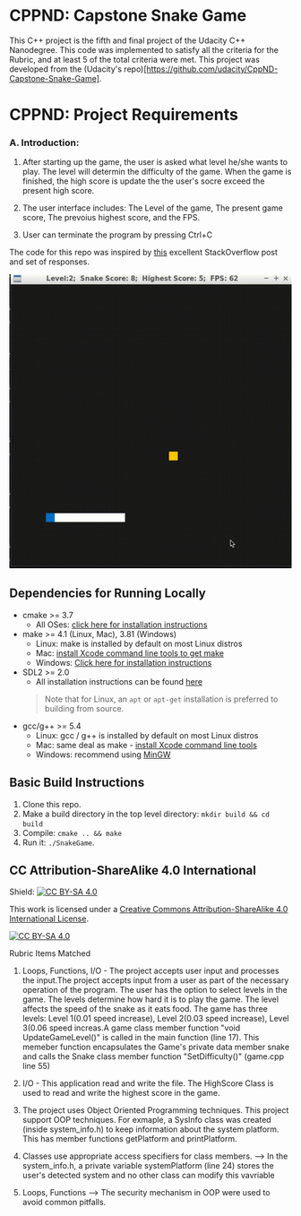 # CPPND: Capstone Snake Game


This C++ project is the fifth and final project of the Udacity C++ Nanodegree. This code was implemented to satisfy all the criteria for the Rubric, and at least 5 of the total criteria were met.
This project was developed from the (Udacity's repo)[https://github.com/udacity/CppND-Capstone-Snake-Game].


# CPPND: Project Requirements

### A. Introduction:

1. After starting up the game, the user is asked what level he/she wants to play. The level will determin the difficulty of the game. When the game is finished, the high score is update the the user's socre exceed the present high score.

2. The user interface includes: The Level of the game, The present game score, The prevoius highest score, and the FPS.

3. User can terminate the program by pressing Ctrl+C





The code for this repo was inspired by [this](https://codereview.stackexchange.com/questions/212296/snake-game-in-c-with-sdl) excellent StackOverflow post and set of responses.

<img src="snake_game.gif"/>


## Dependencies for Running Locally
* cmake >= 3.7
  * All OSes: [click here for installation instructions](https://cmake.org/install/)
* make >= 4.1 (Linux, Mac), 3.81 (Windows)
  * Linux: make is installed by default on most Linux distros
  * Mac: [install Xcode command line tools to get make](https://developer.apple.com/xcode/features/)
  * Windows: [Click here for installation instructions](http://gnuwin32.sourceforge.net/packages/make.htm)
* SDL2 >= 2.0
  * All installation instructions can be found [here](https://wiki.libsdl.org/Installation)
  >Note that for Linux, an `apt` or `apt-get` installation is preferred to building from source. 
* gcc/g++ >= 5.4
  * Linux: gcc / g++ is installed by default on most Linux distros
  * Mac: same deal as make - [install Xcode command line tools](https://developer.apple.com/xcode/features/)
  * Windows: recommend using [MinGW](http://www.mingw.org/)

## Basic Build Instructions

1. Clone this repo.
2. Make a build directory in the top level directory: `mkdir build && cd build`
3. Compile: `cmake .. && make`
4. Run it: `./SnakeGame`.


## CC Attribution-ShareAlike 4.0 International


Shield: [![CC BY-SA 4.0][cc-by-sa-shield]][cc-by-sa]

This work is licensed under a
[Creative Commons Attribution-ShareAlike 4.0 International License][cc-by-sa].

[![CC BY-SA 4.0][cc-by-sa-image]][cc-by-sa]

[cc-by-sa]: http://creativecommons.org/licenses/by-sa/4.0/
[cc-by-sa-image]: https://licensebuttons.net/l/by-sa/4.0/88x31.png
[cc-by-sa-shield]: https://img.shields.io/badge/License-CC%20BY--SA%204.0-lightgrey.svg


Rubric Items Matched

1. Loops, Functions, I/O - The project accepts user input and processes the input.The project accepts input from a user as part of the necessary operation of the program.  The user has the option to select levels in the game. The levels determine how hard it is to play the game. The level affects the speed of the snake as it eats food. The game has three levels: Level 1(0.01 speed increase), Level 2(0.03 speed increase), Level 3(0.06 speed increas.A game class member function "void UpdateGameLevel()" is called in the main function (line 17). This memeber function encapsulates the Game's private data member snake and calls the Snake class member function "SetDifficulty()" (game.cpp line 55)


2. I/O - This application read and write the file. The HighScore Class is used to read and write the highest score in the game.

3. The project uses Object Oriented Programming techniques. This project support OOP techniques. For exmaple, a SysInfo class was created (inside system_info.h) to keep information about the system platform. This has member functions getPlatform and printPlatform.

4. Classes use appropriate access specifiers for class members. -->  In the system_info.h, a private variable systemPlatform (line 24) stores the user's detected system and no other class can modify this vavriable

5. Loops, Functions --> The security mechanism in OOP were used to avoid common pitfalls. 

